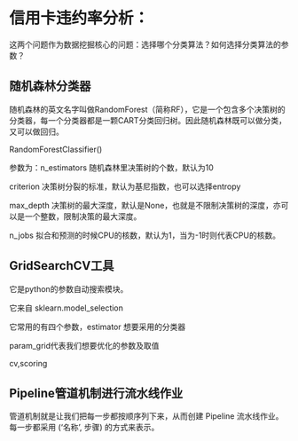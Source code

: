 # 信用卡违约率分析：

这两个问题作为数据挖掘核心的问题：选择哪个分类算法？如何选择分类算法的参数？

## 随机森林分类器

随机森林的英文名字叫做RandomForest（简称RF），它是一个包含多个决策树的分类器，每一个分类器都是一颗CART分类回归树。因此随机森林既可以做分类，又可以做回归。

RandomForestClassifier()

参数为：n_estimators 随机森林里决策树的个数，默认为10

criterion 决策树分裂的标准，默认为基尼指数，也可以选择entropy

max_depth
决策树的最大深度，默认是None，也就是不限制决策树的深度，亦可以是一个整数，限制决策的最大深度。

n_jobs 拟合和预测的时候CPU的核数，默认为1，当为-1时则代表CPU的核数。

## GridSearchCV工具

它是python的参数自动搜索模块。

它来自 sklearn.model_selection

它常用的有四个参数，estimator 想要采用的分类器

param_grid代表我们想要优化的参数及取值

cv,scoring 

## Pipeline管道机制进行流水线作业

管道机制就是让我们把每一步都按顺序列下来，从而创建 Pipeline 流水线作业。每一步都采用 (‘名称’, 步骤) 的方式来表示。